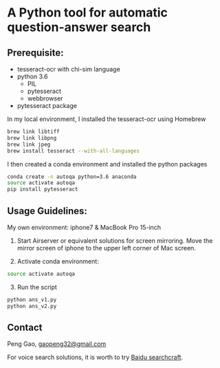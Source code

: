 # A Python tool for automatic question-answer search


## Prerequisite:

* tesseract-ocr with chi-sim language
* python 3.6
	* PIL
	* pytesseract
	* webbrowser
* pytesseract package

In my local environment, I installed the tesseract-ocr using Homebrew

```bash
brew link libtiff
brew link libpng
brew link jpeg
brew install tesseract --with-all-languages
```

I then created a conda environment and installed the python packages

```bash
conda create -n autoqa python=3.6 anaconda
source activate autoqa
pip install pytesseract
```


## Usage Guidelines:

My own environment: iphone7 & MacBook Pro 15-inch

1. Start Airserver or equivalent solutions for screen mirroring. Move the mirror screen of iphone to the upper left corner of Mac screen.

2. Activate conda environment: 

```bash
source activate autoqa
```

3. Run the script
	
```bash
python ans_v1.py
python ans_v2.py
```


## Contact
Peng Gao, <gaopeng32@gmail.com>

For voice search solutions, it is worth to try [Baidu searchcraft](http://secr.baidu.com/).